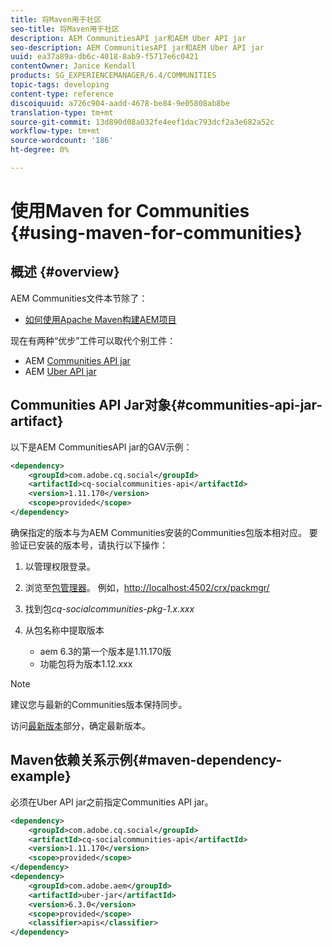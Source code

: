 ```yaml
---
title: 将Maven用于社区
seo-title: 将Maven用于社区
description: AEM CommunitiesAPI jar和AEM Uber API jar
seo-description: AEM CommunitiesAPI jar和AEM Uber API jar
uuid: ea37a89a-db6c-4018-8ab9-f5717e6c0421
contentOwner: Janice Kendall
products: SG_EXPERIENCEMANAGER/6.4/COMMUNITIES
topic-tags: developing
content-type: reference
discoiquuid: a726c904-aadd-4678-be84-9e05808ab8be
translation-type: tm+mt
source-git-commit: 13d890d08a032fe4eef1dac793dcf2a3e682a52c
workflow-type: tm+mt
source-wordcount: '186'
ht-degree: 0%

---
```



# 使用Maven for Communities {#using-maven-for-communities}

## 概述 {#overview}

AEM Communities文件本节除了：

* [如何使用Apache Maven构建AEM项目](../../help/sites-developing/ht-projects-maven.md)

现在有两种“优步”工件可以取代个别工件：

* AEM [Communities API jar](#communities-api-jar-artifact)
* AEM [Uber API jar](../../help/sites-developing/ht-projects-maven.md#what-is-the-uberjar)

## Communities API Jar对象{#communities-api-jar-artifact}

以下是AEM CommunitiesAPI jar的GAV示例：

```xml
<dependency>
    <groupId>com.adobe.cq.social</groupId>
    <artifactId>cq-socialcommunities-api</artifactId>
    <version>1.11.170</version>
    <scope>provided</scope>
</dependency>
```

确保指定的版本与为AEM Communities安装的Communities包版本相对应。 要验证已安装的版本号，请执行以下操作：

1. 以管理权限登录。
2. 浏览至[包管理器](../../help/sites-administering/package-manager.md)。 例如，[http://localhost:4502/crx/packmgr/](http://localhost:4502/crx/packmgr/)

3. 找到包&#x200B;*cq-socialcommunities-pkg-1.x.xxx*
4. 从包名称中提取版本
   * aem 6.3的第一个版本是1.11.170版
   * 功能包将为版本1.12.xxx

>[!NOTE]
>
>建议您与最新的Communities版本保持同步。
>
>访问[最新版本](deploy-communities.md#latest-releases)部分，确定最新版本。

## Maven依赖关系示例{#maven-dependency-example}

必须在Uber API jar之前指定Communities API jar。

```xml
<dependency>
    <groupId>com.adobe.cq.social</groupId>
    <artifactId>cq-socialcommunities-api</artifactId>
    <version>1.11.170</version>
    <scope>provided</scope>
</dependency>
<dependency>
    <groupId>com.adobe.aem</groupId>
    <artifactId>uber-jar</artifactId>
    <version>6.3.0</version>
    <scope>provided</scope>
    <classifier>apis</classifier>
</dependency>
```
